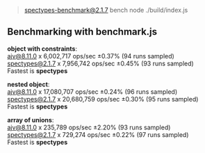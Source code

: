 
> spectypes-benchmark@2.1.7 bench
> node ./build/index.js

## Benchmarking with benchmark.js
<b>object with constraints</b>:</br>
ajv@8.11.0 x 6,002,717 ops/sec ±0.37% (94 runs sampled)</br>
spectypes@2.1.7 x 7,956,742 ops/sec ±0.45% (93 runs sampled)</br>
Fastest is <b>spectypes</b>

<b>nested object</b>:</br>
ajv@8.11.0 x 17,080,707 ops/sec ±0.24% (96 runs sampled)</br>
spectypes@2.1.7 x 20,680,759 ops/sec ±0.30% (95 runs sampled)</br>
Fastest is <b>spectypes</b>

<b>array of unions</b>:</br>
ajv@8.11.0 x 235,789 ops/sec ±2.20% (93 runs sampled)</br>
spectypes@2.1.7 x 729,274 ops/sec ±0.22% (97 runs sampled)</br>
Fastest is <b>spectypes</b>

